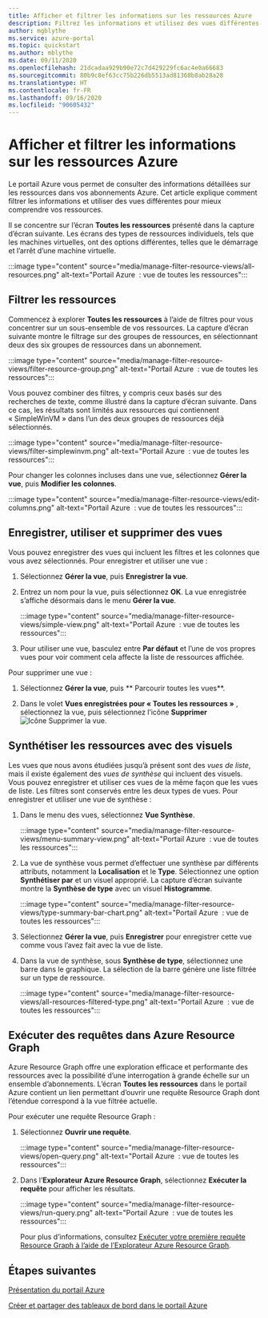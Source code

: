 ```yaml
---
title: Afficher et filtrer les informations sur les ressources Azure
description: Filtrez les informations et utilisez des vues différentes pour mieux comprendre vos ressources Azure.
author: mgblythe
ms.service: azure-portal
ms.topic: quickstart
ms.author: mblythe
ms.date: 09/11/2020
ms.openlocfilehash: 21dcadaa929b90e72c7d429229fc6ac4e0a66683
ms.sourcegitcommit: 80b9c8ef63cc75b226db5513ad81368b8ab28a28
ms.translationtype: HT
ms.contentlocale: fr-FR
ms.lasthandoff: 09/16/2020
ms.locfileid: "90605432"
---
```

# <a name="view-and-filter-azure-resource-information"></a>Afficher et filtrer les informations sur les ressources Azure

Le portail Azure vous permet de consulter des informations détaillées sur les ressources dans vos abonnements Azure. Cet article explique comment filtrer les informations et utiliser des vues différentes pour mieux comprendre vos ressources.

Il se concentre sur l’écran **Toutes les ressources** présenté dans la capture d’écran suivante. Les écrans des types de ressources individuels, tels que les machines virtuelles, ont des options différentes, telles que le démarrage et l’arrêt d’une machine virtuelle.

:::image type="content" source="media/manage-filter-resource-views/all-resources.png" alt-text="Portail Azure  : vue de toutes les ressources":::

## <a name="filter-resources"></a>Filtrer les ressources

Commencez à explorer **Toutes les ressources** à l’aide de filtres pour vous concentrer sur un sous-ensemble de vos ressources. La capture d’écran suivante montre le filtrage sur des groupes de ressources, en sélectionnant deux des six groupes de ressources dans un abonnement.

:::image type="content" source="media/manage-filter-resource-views/filter-resource-group.png" alt-text="Portail Azure  : vue de toutes les ressources":::

Vous pouvez combiner des filtres, y compris ceux basés sur des recherches de texte, comme illustré dans la capture d’écran suivante. Dans ce cas, les résultats sont limités aux ressources qui contiennent « SimpleWinVM » dans l’un des deux groupes de ressources déjà sélectionnés.

:::image type="content" source="media/manage-filter-resource-views/filter-simplewinvm.png" alt-text="Portail Azure  : vue de toutes les ressources":::

Pour changer les colonnes incluses dans une vue, sélectionnez **Gérer la vue**, puis **Modifier les colonnes**.

:::image type="content" source="media/manage-filter-resource-views/edit-columns.png" alt-text="Portail Azure  : vue de toutes les ressources":::

## <a name="save-use-and-delete-views"></a>Enregistrer, utiliser et supprimer des vues

Vous pouvez enregistrer des vues qui incluent les filtres et les colonnes que vous avez sélectionnés. Pour enregistrer et utiliser une vue :

1. Sélectionnez **Gérer la vue**, puis **Enregistrer la vue**.

1. Entrez un nom pour la vue, puis sélectionnez **OK**. La vue enregistrée s’affiche désormais dans le menu **Gérer la vue**.

    :::image type="content" source="media/manage-filter-resource-views/simple-view.png" alt-text="Portail Azure  : vue de toutes les ressources":::

1. Pour utiliser une vue, basculez entre **Par défaut** et l’une de vos propres vues pour voir comment cela affecte la liste de ressources affichée.

Pour supprimer une vue :

1. Sélectionnez **Gérer la vue**, puis **	Parcourir toutes les vues**.

1. Dans le volet **Vues enregistrées pour « Toutes les ressources »** , sélectionnez la vue, puis sélectionnez l’icône **Supprimer** ![Icône Supprimer la vue](media/manage-filter-resource-views/icon-delete.png).

## <a name="summarize-resources-with-visuals"></a>Synthétiser les ressources avec des visuels

Les vues que nous avons étudiées jusqu’à présent sont des _vues de liste_, mais il existe également des _vues de synthèse_ qui incluent des visuels. Vous pouvez enregistrer et utiliser ces vues de la même façon que les vues de liste. Les filtres sont conservés entre les deux types de vues. Pour enregistrer et utiliser une vue de synthèse :

1. Dans le menu des vues, sélectionnez **Vue Synthèse**.

    :::image type="content" source="media/manage-filter-resource-views/menu-summary-view.png" alt-text="Portail Azure  : vue de toutes les ressources":::

1. La vue de synthèse vous permet d’effectuer une synthèse par différents attributs, notamment la **Localisation** et le **Type**. Sélectionnez une option **Synthétiser par** et un visuel approprié. La capture d’écran suivante montre la **Synthèse de type** avec un visuel **Histogramme**.

    :::image type="content" source="media/manage-filter-resource-views/type-summary-bar-chart.png" alt-text="Portail Azure  : vue de toutes les ressources":::

1. Sélectionnez **Gérer la vue**, puis **Enregistrer** pour enregistrer cette vue comme vous l’avez fait avec la vue de liste.

1. Dans la vue de synthèse, sous **Synthèse de type**, sélectionnez une barre dans le graphique. La sélection de la barre génère une liste filtrée sur un type de ressource.

    :::image type="content" source="media/manage-filter-resource-views/all-resources-filtered-type.png" alt-text="Portail Azure  : vue de toutes les ressources":::

## <a name="run-queries-in-azure-resource-graph"></a>Exécuter des requêtes dans Azure Resource Graph

Azure Resource Graph offre une exploration efficace et performante des ressources avec la possibilité d’une interrogation à grande échelle sur un ensemble d’abonnements. L’écran **Toutes les ressources** dans le portail Azure contient un lien permettant d’ouvrir une requête Resource Graph dont l’étendue correspond à la vue filtrée actuelle.

Pour exécuter une requête Resource Graph :

1. Sélectionnez **Ouvrir une requête**.

    :::image type="content" source="media/manage-filter-resource-views/open-query.png" alt-text="Portail Azure  : vue de toutes les ressources":::

1. Dans l’**Explorateur Azure Resource Graph**, sélectionnez **Exécuter la requête** pour afficher les résultats.

    :::image type="content" source="media/manage-filter-resource-views/run-query.png" alt-text="Portail Azure  : vue de toutes les ressources":::

    Pour plus d’informations, consultez [Exécuter votre première requête Resource Graph à l’aide de l’Explorateur Azure Resource Graph](../governance/resource-graph/first-query-portal.md).

## <a name="next-steps"></a>Étapes suivantes

[Présentation du portail Azure](azure-portal-overview.md)

[Créer et partager des tableaux de bord dans le portail Azure](azure-portal-dashboards.md)
